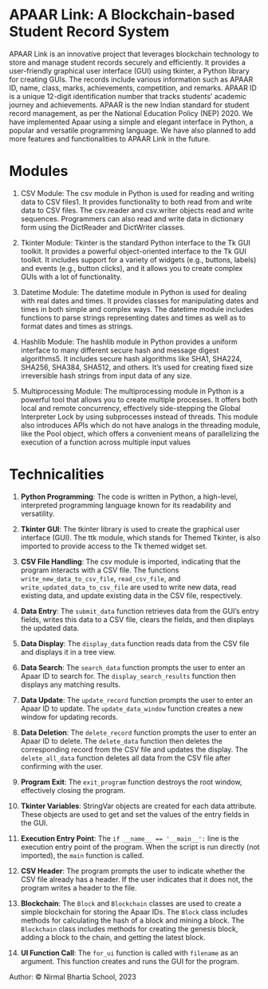 # APAAR Link: A Blockchain-based Student Record System

APAAR Link is an innovative project that leverages blockchain technology to store and manage student records securely and efficiently. It provides a user-friendly graphical user interface (GUI) using tkinter, 
a Python library for creating GUIs. The records include various information such as APAAR ID, name, class, marks, achievements, competition, and remarks. APAAR ID is a unique 12-digit identification number that tracks 
students’ academic journey and achievements. APAAR is the new Indian standard for student record management, as per the National Education Policy (NEP) 2020. We have implemented Apaar using a simple and elegant 
interface in Python, a popular and versatile programming language. We have also planned to add more features and functionalities to APAAR Link in the future.


# Modules

1. CSV Module: The csv module in Python is used for reading and writing data to CSV files1. It provides functionality to both read from and write data to CSV files. The csv.reader and csv.writer objects read and write sequences. Programmers can also read and write data in dictionary form using the DictReader and DictWriter classes.

2. Tkinter Module: Tkinter is the standard Python interface to the Tk GUI toolkit. It provides a powerful object-oriented interface to the Tk GUI toolkit. It includes support for a variety of widgets (e.g., buttons, labels) and events (e.g., button clicks), and it allows you to create complex GUIs with a lot of functionality.

3. Datetime Module: The datetime module in Python is used for dealing with real dates and times. It provides classes for manipulating dates and times in both simple and complex ways. The datetime module includes functions to parse strings representing dates and times as well as to format dates and times as strings.

4. Hashlib Module: The hashlib module in Python provides a uniform interface to many different secure hash and message digest algorithms5. It includes secure hash algorithms like SHA1, SHA224, SHA256, SHA384, SHA512, and others. It’s used for creating fixed size irreversible hash strings from input data of any size.

5. Multiprocessing Module: The multiprocessing module in Python is a powerful tool that allows you to create multiple processes. It offers both local and remote concurrency, effectively side-stepping the Global Interpreter Lock by using subprocesses instead of threads. This module also introduces APIs which do not have analogs in the threading module, like the Pool object, which offers a convenient means of parallelizing the execution of a function across multiple input values


# Technicalities

1. **Python Programming**: The code is written in Python, a high-level, interpreted programming language known for its readability and versatility.

2. **Tkinter GUI**: The tkinter library is used to create the graphical user interface (GUI). The ttk module, which stands for Themed Tkinter, is also imported to provide access to the Tk themed widget set.

3. **CSV File Handling**: The csv module is imported, indicating that the program interacts with a CSV file. The functions `write_new_data_to_csv_file`, `read_csv_file`, and `write_updated_data_to_csv_file` are used to write new data, read existing data, and update existing data in the CSV file, respectively.

4. **Data Entry**: The `submit_data` function retrieves data from the GUI’s entry fields, writes this data to a CSV file, clears the fields, and then displays the updated data.

5. **Data Display**: The `display_data` function reads data from the CSV file and displays it in a tree view.

6. **Data Search**: The `search_data` function prompts the user to enter an Apaar ID to search for. The `display_search_results` function then displays any matching results.

7. **Data Update**: The `update_record` function prompts the user to enter an Apaar ID to update. The `update_data_window` function creates a new window for updating records.

8. **Data Deletion**: The `delete_record` function prompts the user to enter an Apaar ID to delete. The `delete_data` function then deletes the corresponding record from the CSV file and updates the display. The `delete_all_data` function deletes all data from the CSV file after confirming with the user.

9. **Program Exit**: The `exit_program` function destroys the root window, effectively closing the program.

10. **Tkinter Variables**: StringVar objects are created for each data attribute. These objects are used to get and set the values of the entry fields in the GUI.

11. **Execution Entry Point**: The `if __name__ == '__main__':` line is the execution entry point of the program. When the script is run directly (not imported), the `main` function is called.

12. **CSV Header**: The program prompts the user to indicate whether the CSV file already has a header. If the user indicates that it does not, the program writes a header to the file.

13. **Blockchain**: The `Block` and `Blockchain` classes are used to create a simple blockchain for storing the Apaar IDs. The `Block` class includes methods for calculating the hash of a block and mining a block. The `Blockchain` class includes methods for creating the genesis block, adding a block to the chain, and getting the latest block.

14. **UI Function Call**: The `for_ui` function is called with `filename` as an argument. This function creates and runs the GUI for the program.


Author: © Nirmal Bhartia School, 2023
